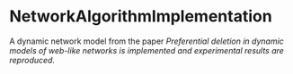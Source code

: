 # NetworkAlgorithmImplementation
A dynamic network model from the paper <i>Preferential deletion in dynamic models of web-like networks<i> is implemented and experimental results are reproduced.
